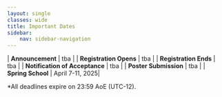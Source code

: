 ```yaml
---
layout: single
classes: wide
title: Important Dates
sidebar:
    nav: sidebar-navigation
---
```



| **Announcement**               | tba             |
| **Registration Opens**         | tba             |
| **Registration Ends**          | tba             |
| **Notification of Acceptance** | tba             |
| **Poster Submission**          | tba             |
| **Spring School**              | April 7-11, 2025|


*All deadlines expire on 23:59 AoE (UTC-12).